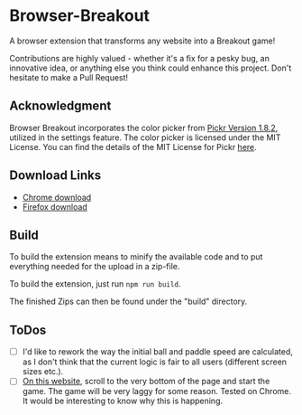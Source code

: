 # Browser-Breakout
A browser extension that transforms any website into a Breakout game!

Contributions are highly valued - whether it's a fix for a pesky bug, an innovative idea, or anything else you think could enhance this project. Don't hesitate to make a Pull Request!

## Acknowledgment
Browser Breakout incorporates the color picker from [Pickr Version 1.8.2](https://github.com/simonwep/pickr), utilized in the settings feature. The color picker is licensed under the MIT License. You can find the details of the MIT License for Pickr [here](https://github.com/simonwep/pickr/blob/master/LICENSE).

## Download Links
- [Chrome download](https://chromewebstore.google.com/detail/browser-breakout/oefbdmhkfnipjlgkemmcfhdijpdmjcmp)
- [Firefox download](https://addons.mozilla.org/addon/browser-breakout/)

## Build
To build the extension means to minify the available code and to put everything needed for the upload in a zip-file.

To build the extension, just run `npm run build`.

The finished Zips can then be found under the "build" directory.

## ToDos
- [ ] I'd like to rework the way the initial ball and paddle speed are calculated, as I don't think that the current logic is fair to all users (different screen sizes etc.).
- [ ] [On this website](https://www.feed-the-beast.com/modpacks/99-ftb-inferno?tab=mods), scroll to the very bottom of the page and start the game. The game will be very laggy for some reason. Tested on Chrome. It would be interesting to know why this is happening.
